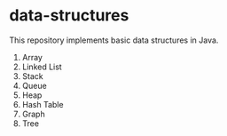 # data-structures

This repository implements basic data structures in Java.

1. Array
2. Linked List
3. Stack
4. Queue
5. Heap
6. Hash Table
7. Graph
8. Tree
